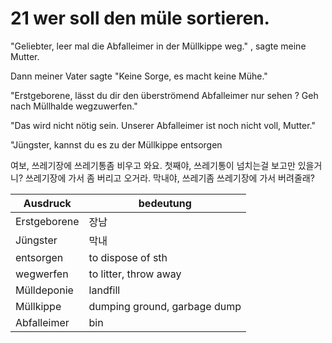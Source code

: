 # 21 wer soll den müle sortieren.

"Geliebter, leer mal die Abfalleimer in der Müllkippe weg." , sagte meine Mutter.

Dann meiner Vater sagte "Keine Sorge, es macht keine Mühe."

"Erstgeborene, lässt du dir den überströmend Abfalleimer nur sehen ? Geh nach Müllhalde wegzuwerfen."

"Das wird nicht nötig sein. Unserer Abfalleimer ist noch nicht voll, Mutter."

"Jüngster, kannst du es zu der Müllkippe entsorgen

여보, 쓰레기장에 쓰레기통좀 비우고 와요. 첫째야, 쓰레기통이 넘치는걸 보고만 있을거니? 쓰레기장에 가서 좀 버리고 오거라. 막내야, 쓰레기좀 쓰레기장에 가서 버려줄래?




Ausdruck|bedeutung
---|---
Erstgeborene|장남
Jüngster|막내
entsorgen|to dispose of sth
wegwerfen|to litter, throw away
Mülldeponie|landfill
Müllkippe|dumping ground, garbage dump
Abfalleimer|bin

